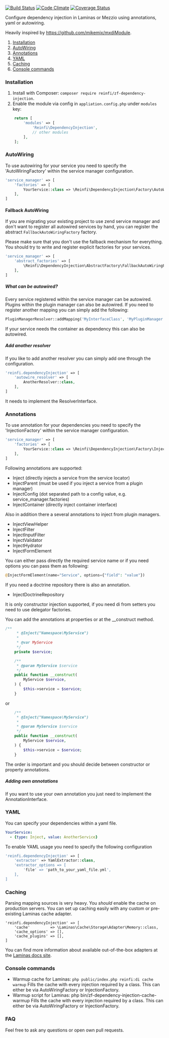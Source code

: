 [![Build Status](https://travis-ci.org/reinfi/zf-dependency-injection.svg?branch=master)](https://travis-ci.org/reinfi/zf-dependency-injection)
[![Code Climate](https://codeclimate.com/github/reinfi/zf-dependency-injection/badges/gpa.svg)](https://codeclimate.com/github/reinfi/zf-dependency-injection)
[![Coverage Status](https://coveralls.io/repos/github/reinfi/zf-dependency-injection/badge.svg?branch=master)](https://coveralls.io/github/reinfi/zf-dependency-injection?branch=master)

Configure dependency injection in Laminas or Mezzio using annotations, yaml or autowiring.

Heavily inspired by https://github.com/mikemix/mxdiModule.

1. [Installation](#installation)
2. [AutoWiring](#autowiring)
3. [Annotations](#annotations)
3. [YAML](#yaml)
4. [Caching](#caching)
6. [Console commands](#console-commands)

### Installation

1. Install with Composer: `composer require reinfi/zf-dependency-injection`.
2. Enable the module via config in `appliation.config.php` under `modules` key:

```php
    return [
        'modules' => [
            'Reinfi\DependencyInjection',
            // other modules
        ],
    ];
```
### AutoWiring
To use autowiring for your service you need to specify the 'AutoWiringFactory' within the service manager configuration.
```php
'service_manager' => [
    'factories' => [
        YourService::class => \Reinfi\DependencyInjection\Factory\AutoWiringFactory::class,
    ],
]
```

#### Fallback AutoWiring
If you are migrating your existing project to use zend service manager and don't want to register all autowired services by hand, you can register the abstract `FallbackAutoWiringFactory` factory.

Please make sure that you don't use the fallback mechanism for everything. You should try to write and register explicit factories for your services.

```php
'service_manager' => [
    'abstract_factories' => [
        \Reinfi\DependencyInjection\AbstractFactory\FallbackAutoWiringFactory::class,
    ],
]
```

##### What can be autowired?
Every service registered within the service manager can be autowired.
Plugins within the plugin manager can also be autowired. If you need to register another mapping you can simply add the following:
```php
PluginManagerResolver::addMapping('MyInterfaceClass', 'MyPluginManager');
```
If your service needs the container as dependency this can also be autowired.
##### Add another resolver
If you like to add another resolver you can simply add one through the configuration.
```php
'reinfi.dependencyInjection' => [
    'autowire_resolver' => [
        AnotherResolver::class,
    ],
]
```
It needs to implement the ResolverInterface.

### Annotations
To use annotation for your dependencies you need to specify the 'InjectionFactory' within the service manager configuration.
```php
'service_manager' => [
    'factories' => [
        YourService::class => \Reinfi\DependencyInjection\Factory\InjectionFactory::class,
    ],
]
```
Following annotations are supported:
* Inject (directly injects a service from the service locator)
* InjectParent (must be used if you inject a service from a plugin manager)
* InjectConfig (dot separated path to a config value, e.g. service_manager.factories)
* InjectContainer (directly inject container interface)

Also in addition there a several annotations to inject from plugin managers.
* InjectViewHelper
* InjectFilter
* InjectInputFilter
* InjectValidator
* InjectHydrator
* InjectFormElement

You can either pass directly the required service name or if you need options you can pass them as following:
```php
@InjectFormElement(name="Service", options={"field": "value"})
```

If you need a doctrine repository there is also an annotation.
* InjectDoctrineRepository

It is only constructor injection supported, if you need di from setters you need to use delegator factories.

You can add the annotations at properties or at the __construct method.

```php
/**
     * @Inject("Namespace\MyService")
     *
     * @var MyService
     */
    private $service;

    /**
     * @param MyService $service
     */
    public function __construct(
        MyService $service,
    ) {
        $this->service = $service;
    }
```
or
```php
    /**
     * @Inject("Namespace\MyService")
     *
     * @param MyService $service
     */
    public function __construct(
        MyService $service,
    ) {
        $this->service = $service;
    }
```
The order is important and you should decide between constructor or property annotations.
##### Adding own annotations
If you want to use your own annotation you just need to implement the AnnotationInterface.
### YAML
You can specify your dependencies within a yaml file.
```yaml
YourService:
  - {type: Inject, value: AnotherService}
```
To enable YAML usage you need to specify the following configuration
```php
'reinfi.dependencyInjection' => [
    'extractor' => YamlExtractor::class,
    'extractor_options => [
        'file' => 'path_to_your_yaml_file.yml',
    ],
]
```
### Caching
Parsing mapping sources is very heavy. You *should* enable the cache on production servers.
You can set up caching easily with any custom or pre-existing Laminas cache adapter.
```
'reinfi.dependencyInjection' => [
    'cache'         => \Laminas\Cache\Storage\Adapter\Memory::class,
    'cache_options' => [],
    'cache_plugins' => [],
]
```

You can find more information about available out-of-the-box adapters at the [Laminas docs site](https://docs.laminas.dev/laminas-cache/storage/adapter/).

### Console commands
* Warmup cache for Laminas: `php public/index.php reinfi:di cache warmup`
  Fills the cache with every injection required by a class.
  This can either be via AutoWiringFactory or InjectionFactory.
* Warmup script for Laminas: php bin/zf-dependency-injection-cache-warmup
  Fills the cache with every injection required by a class.
  This can either be via AutoWiringFactory or InjectionFactory.

### FAQ
Feel free to ask any questions or open own pull requests.
